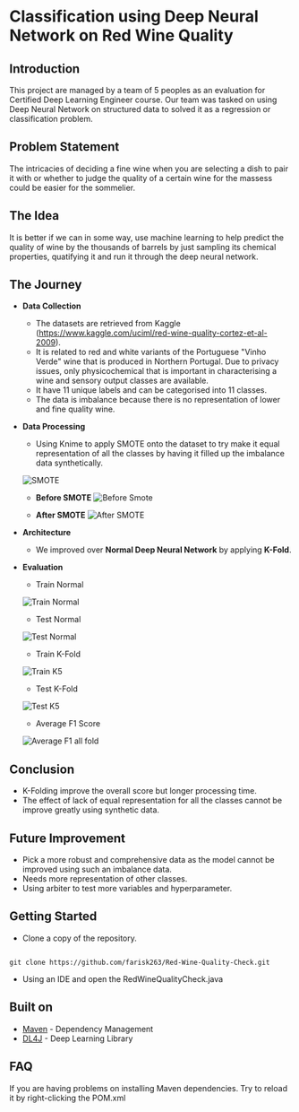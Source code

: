 
# Classification using Deep Neural Network on Red Wine Quality
## **Introduction**

This project are managed by a team of 5 peoples as an evaluation for Certified Deep Learning Engineer course. Our team was tasked on using Deep Neural Network on structured data to solved it as a regression or classification problem.

## **Problem Statement**
The intricacies of deciding a fine wine when you are selecting a dish to pair it with or whether to judge the quality of a certain wine for the massess could be easier for the sommelier. 

## **The Idea**
It is better if we can in some way, use machine learning to help predict the quality of wine by the thousands of barrels by just sampling its chemical properties, quatifying it and run it through the deep neural network.

## **The Journey**

- **Data Collection**
    - The datasets are retrieved from Kaggle (https://www.kaggle.com/uciml/red-wine-quality-cortez-et-al-2009).
    - It is related to red and white variants of the Portuguese "Vinho Verde" wine that is produced in Northern Portugal. Due to privacy issues,  only       physicochemical that is important in characterising a wine and sensory output classes are available.
    - It have 11 unique labels and can be categorised into 11 classes.
    - The data is imbalance because there is no representation of lower and fine quality wine.
    
    
    
- **Data Processing**
   - Using Knime to apply SMOTE onto the dataset to try make it equal representation of all the classes by having it filled up the imbalance data synthetically.
   
   ![SMOTE](https://user-images.githubusercontent.com/76154147/106477420-1bb2f980-64e3-11eb-8d03-8a8205aef607.jpg)
   
     - **Before SMOTE**
      ![Before Smote](https://user-images.githubusercontent.com/76154147/106477493-2e2d3300-64e3-11eb-8332-f769f17475a0.jpg)

     - **After SMOTE**
     ![After SMOTE](https://user-images.githubusercontent.com/76154147/106477682-5e74d180-64e3-11eb-8a9b-f586d6d9ecaf.jpg)

  
- **Architecture**
  - We improved over **Normal Deep Neural Network** by applying **K-Fold**.  



- **Evaluation**

    - Train Normal

    ![Train Normal](https://user-images.githubusercontent.com/63250608/164382689-5b847d93-586f-4ab0-9a1d-e97316847027.png)
    
    - Test Normal
    
    ![Test Normal](https://user-images.githubusercontent.com/63250608/164382754-881c1f42-1d45-42ab-a657-d33ba200db4e.png)


    - Train K-Fold
    
    ![Train K5](https://user-images.githubusercontent.com/63250608/164382844-171bf913-476b-444e-b4d2-c4403f17ea00.png)

    
    - Test K-Fold
    
    ![Test K5](https://user-images.githubusercontent.com/63250608/164382919-1d60cca8-eaec-4b78-b0e5-78d9ac21180e.png)

    
    - Average F1 Score 
    
    ![Average F1 all fold](https://user-images.githubusercontent.com/63250608/164382977-a3b62b84-d086-490a-a47e-c5259480df28.png)
    
    
## **Conclusion**
 
  - K-Folding improve the overall score but longer processing time.
  - The effect of lack of equal representation for all the classes cannot be improve greatly using synthetic data. 

    
## **Future Improvement**
  - Pick a more robust and comprehensive data as the model cannot be improved using such an imbalance data.
  - Needs more representation of other classes.
  - Using arbiter to test more variables and hyperparameter.



## Getting Started 

- Clone a copy of the repository. 

```

git clone https://github.com/farisk263/Red-Wine-Quality-Check.git

```
- Using an IDE and open the RedWineQualityCheck.java




## Built on

* [Maven](https://maven.apache.org/) - Dependency Management
* [DL4J](https://deeplearning4j.org/) - Deep Learning Library


## FAQ 

If you are having problems on installing Maven dependencies. Try to reload it by right-clicking the POM.xml


